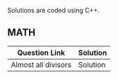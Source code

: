 Solutions are coded using C++.

<h2>MATH</h2>

| Question Link | Solution |
| -----------   | -------|
| Almost all divisors | Solution |

